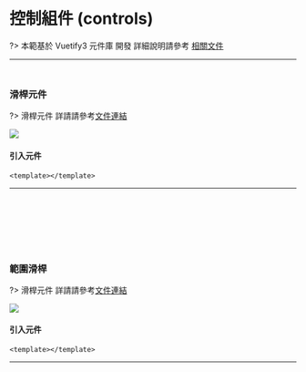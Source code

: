 # 控制組件 (controls)

?> 本範基於 Vuetify3 元件庫 開發 詳細說明請參考 [相關文件](https://vuetifyjs.com/en/#javascript)

<hr style="margin-bottom:3rem;"/>

### 滑桿元件

?> 滑桿元件 詳請請參考[文件連結](https://vuetifyjs.com/en/components/slider)

<img  style="max-width:1200px;" src="doc_img/img_slider.png"></img>

<h4>引入元件</h4>

```vue
<template></template>
```

<hr style="margin-bottom:8rem;"/>

### 範圍滑桿

?> 滑桿元件 詳請請參考[文件連結](https://vuetifyjs.com/en/components/range-sliders/#usage)

<img  style="max-width:1200px;" src="doc_img/img_range.png"></img>

<h4>引入元件</h4>

```vue
<template></template>
```

<hr style="margin-bottom:8rem;"/>
